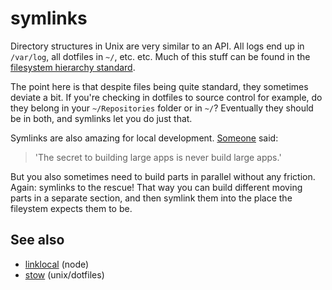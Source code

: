 # symlinks

Directory structures in Unix are very similar to an API. All logs end up in
`/var/log`, all dotfiles in `~/`, etc. etc. Much of this stuff can
be found in the [filesystem hierarchy standard][fhs].

The point here is that despite files being quite standard, they sometimes
deviate a bit. If you're checking in dotfiles to source control for example,
do they belong in your `~/Repositories` folder or in `~/`? Eventually they
should be in both, and symlinks let you do just that.

Symlinks are also amazing for local development. [Someone][large-apps] said:

> 'The secret to building large apps is never build large apps.'

But you also sometimes need to build parts in parallel without any friction.
Again: symlinks to the rescue! That way you can build different moving parts in
a separate section, and then symlink them into the place the fileystem expects
them to be.

## See also
- [linklocal](http://github.com/timoxley/linklocal) (node)
- [stow](http://www.gnu.org/software/stow/) (unix/dotfiles)

[fhs]: http://www.pathname.com/fhs/
[large-apps]: https://github.com/timoxley/best-practices#never-build-large-apps
